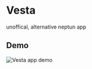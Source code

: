 # Vesta
unoffical, alternative neptun app

## Demo
![Vesta app demo](repository_assets/vesta_output.gif)
